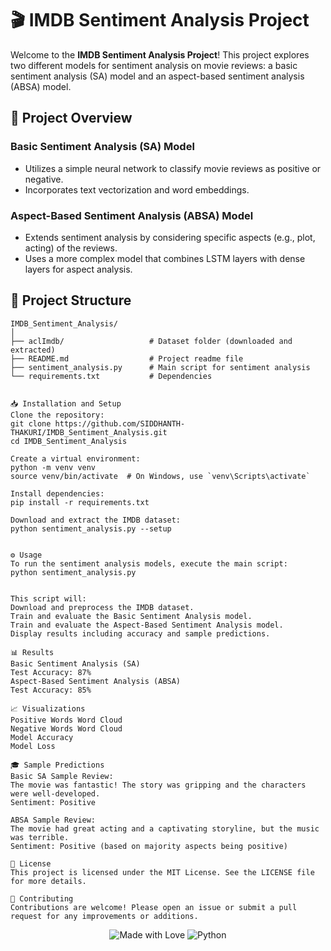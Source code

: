 # 🎬 IMDB Sentiment Analysis Project

Welcome to the **IMDB Sentiment Analysis Project**! This project explores two different models for sentiment analysis on movie reviews: a basic sentiment analysis (SA) model and an aspect-based sentiment analysis (ABSA) model.

## 🚀 Project Overview

### Basic Sentiment Analysis (SA) Model
- Utilizes a simple neural network to classify movie reviews as positive or negative.
- Incorporates text vectorization and word embeddings.

### Aspect-Based Sentiment Analysis (ABSA) Model
- Extends sentiment analysis by considering specific aspects (e.g., plot, acting) of the reviews.
- Uses a more complex model that combines LSTM layers with dense layers for aspect analysis.

## 📂 Project Structure

```plaintext
IMDB_Sentiment_Analysis/
│
├── aclImdb/                   # Dataset folder (downloaded and extracted)
├── README.md                  # Project readme file
├── sentiment_analysis.py      # Main script for sentiment analysis
└── requirements.txt           # Dependencies


📥 Installation and Setup
Clone the repository:
git clone https://github.com/SIDDHANTH-THAKURI/IMDB_Sentiment_Analysis.git
cd IMDB_Sentiment_Analysis

Create a virtual environment:
python -m venv venv
source venv/bin/activate  # On Windows, use `venv\Scripts\activate`

Install dependencies:
pip install -r requirements.txt

Download and extract the IMDB dataset:
python sentiment_analysis.py --setup


⚙️ Usage
To run the sentiment analysis models, execute the main script:
python sentiment_analysis.py


This script will:
Download and preprocess the IMDB dataset.
Train and evaluate the Basic Sentiment Analysis model.
Train and evaluate the Aspect-Based Sentiment Analysis model.
Display results including accuracy and sample predictions.

📊 Results
Basic Sentiment Analysis (SA)
Test Accuracy: 87%
Aspect-Based Sentiment Analysis (ABSA)
Test Accuracy: 85%

📈 Visualizations
Positive Words Word Cloud
Negative Words Word Cloud
Model Accuracy
Model Loss

🎓 Sample Predictions
Basic SA Sample Review:
The movie was fantastic! The story was gripping and the characters were well-developed.
Sentiment: Positive

ABSA Sample Review:
The movie had great acting and a captivating storyline, but the music was terrible.
Sentiment: Positive (based on majority aspects being positive)

📜 License
This project is licensed under the MIT License. See the LICENSE file for more details.

🤝 Contributing
Contributions are welcome! Please open an issue or submit a pull request for any improvements or additions.
```
<p align="center">
  <img src="https://img.shields.io/badge/Made_with-❤️-red.svg" alt="Made with Love">
  <img src="https://img.shields.io/badge/Language-Python-blue.svg" alt="Python">
</p>
